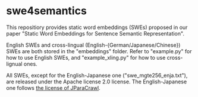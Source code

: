 # swe4semantics
This repositiory provides static word embeddings (SWEs) proposed in our paper "Static Word Embeddings for Sentence Semantic Representation".

English SWEs and cross-lingual (English-{German/Japanese/Chinese}) SWEs are both stored in the "embeddings" folder. Refer to "example.py" for how to use English SWEs, and "example_xling.py" for how to use cross-lignual ones.

All SWEs, except for the English-Japanese one ("swe_mgte256_enja.txt"), are released under the Apache license 2.0 license. The English-Japanese one follows [the license of JParaCrawl](https://www.kecl.ntt.co.jp/icl/lirg/jparacrawl/).
